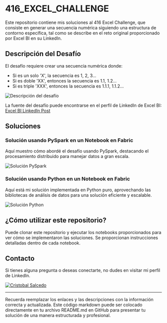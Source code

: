 # 416_EXCEL_CHALLENGE

Este repositorio contiene mis soluciones al 416 Excel Challenge, que consiste en generar una secuencia numérica siguiendo una estructura de contorno específica, tal como se describe en el reto original proporcionado por Excel BI en su LinkedIn.

## Descripción del Desafío

El desafío requiere crear una secuencia numérica donde:
- Si es un solo 'X', la secuencia es 1, 2, 3...
- Si es doble 'XX', entonces la secuencia es 1.1, 1.2...
- Si es triple 'XXX', entonces la secuencia es 1.1.1, 1.1.2...

![Descripción del desafío](https://github.com/cristobalsalcedo90/BI_Challenges/blob/4c425ad3d4a63f76840d0d6d84a9b21e18932295/416_EXCEL_CHALLENGE/Problem.PNG)

La fuente del desafío puede encontrarse en el perfil de LinkedIn de Excel BI: [Excel BI LinkedIn Post](https://www.linkedin.com/posts/excelbi_excel-challenge-problem-activity-7176064989001113601-Wq4x)

## Soluciones

### Solución usando PySpark en un Notebook en Fabric

Aquí muestro cómo abordé el desafío usando PySpark, destacando el procesamiento distribuido para manejar datos a gran escala.

![Solución PySpark](https://github.com/cristobalsalcedo90/BI_Challenges/blob/4c425ad3d4a63f76840d0d6d84a9b21e18932295/416_EXCEL_CHALLENGE/416_EXCEL_CHALLENGE%20PySpark.PNG)

### Solución usando Python en un Notebook en Fabric

Aquí está mi solución implementada en Python puro, aprovechando las bibliotecas de análisis de datos para una solución eficiente y escalable.

![Solución Python](https://github.com/cristobalsalcedo90/BI_Challenges/blob/4c425ad3d4a63f76840d0d6d84a9b21e18932295/416_EXCEL_CHALLENGE/416_EXCEL_CHALLENGE%20Python.PNG)

## ¿Cómo utilizar este repositorio?

Puede clonar este repositorio y ejecutar los notebooks proporcionados para ver cómo se implementaron las soluciones. Se proporcionan instrucciones detalladas dentro de cada notebook.

## Contacto

Si tienes alguna pregunta o deseas conectarte, no dudes en visitar mi perfil de LinkedIn.

[![Cristobal Salcedo](https://img.shields.io/badge/LinkedIn-Cristobal_Salcedo-blue.svg)](www.linkedin.com/in/cristobal-salcedo)

---

Recuerda reemplazar los enlaces y las descripciones con la información correcta y actualizada. Este código markdown puede ser colocado directamente en tu archivo README.md en GitHub para presentar tu solución de una manera estructurada y profesional.
